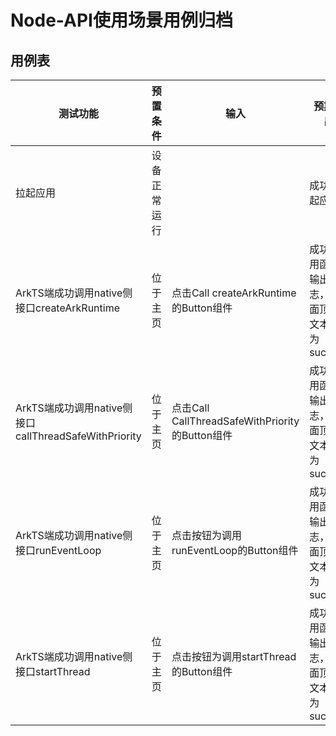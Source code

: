 #  Node-API使用场景用例归档

## 用例表

| 测试功能                                                 | 预置条件     | 输入                                            | 预期输出                                      | 测试结果 |
| -------------------------------------------------------- | ------------ | ----------------------------------------------- | --------------------------------------------- | -------- |
| 拉起应用                                                 | 设备正常运行 |                                                 | 成功拉起应用                                  | Pass     |
| ArkTS端成功调用native侧接口createArkRuntime              | 位于主页     | 点击Call createArkRuntime的Button组件           | 成功调用函数输出日志，页面顶端文本变为success | Pass     |
| ArkTS端成功调用native侧接口   callThreadSafeWithPriority | 位于主页     | 点击Call CallThreadSafeWithPriority的Button组件 | 成功调用函数输出日志，页面顶端文本变为success | Pass     |
| ArkTS端成功调用native侧接口runEventLoop                  | 位于主页     | 点击按钮为调用runEventLoop的Button组件          | 成功调用函数输出日志，页面顶端文本变为success | Pass     |
| ArkTS端成功调用native侧接口startThread                   | 位于主页     | 点击按钮为调用startThread的Button组件           | 成功调用函数输出日志，页面顶端文本变为success | Pass     |